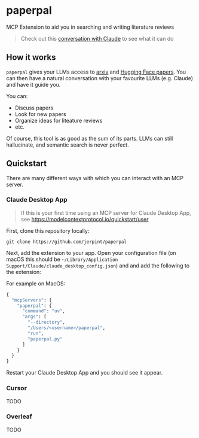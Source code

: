 # paperpal

MCP Extension to aid you in searching and writing literature reviews

> Check out this [conversation with Claude](https://claude.ai/share/49a14959-ca5f-4382-a00a-83030ffd081d) to see what it can do

## How it works

`paperpal` gives your LLMs access to [arxiv](https://www.arxiv.org) and [Hugging Face papers](https://huggingface.co/papers).
You can then have a natural conversation with your favourite LLMs (e.g. Claude) and have it guide you.

You can:

* Discuss papers
* Look for new papers
* Organize ideas for liteature reviews
* etc.

Of course, this tool is as good as the sum of its parts. LLMs can still hallucinate, and semantic search is never perfect. 

## Quickstart

There are many different ways with which you can interact with an MCP server.

### Claude Desktop App

> If this is your first time using an MCP server for Claude Desktop App, see https://modelcontextprotocol.io/quickstart/user

First, clone this repository locally:

    git clone https://github.com/jerpint/paperpal

Next, add the extension to your app. Open your configuration file (on macOS this should be `~/Library/Application Support/Claude/claude_desktop_config.json`) and and add the following to the extension:

For example on MacOS:

```python
{
  "mcpServers": {
    "paperpal": {
      "command": "uv",
      "args": [
        "--directory",
        "/Users/<username>/paperpal",
        "run",
        "paperpal.py"
      ]
    }
  }
}
```

Restart your Claude Desktop App and you should see it appear.


### Cursor

TODO

### Overleaf

TODO
